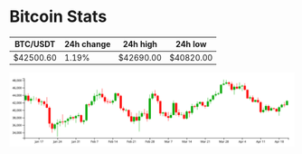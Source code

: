 # Bitcoin Stats

BTC/USDT|24h change|24h high|24h low|
|---|---|---|---|
|$42500.60|1.19%|$42690.00|$40820.00|

<img src="./chart.svg">
